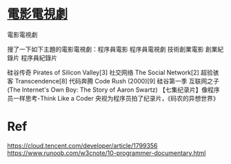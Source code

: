 # [電影電視劇](https://github.com/cutepig123/gitblog/issues/20)

電影電視劇

搜了一下如下主題的電影電視劇：程序員電影 程序員電視劇  技術創業電影 創業紀錄片 程序員紀錄片

硅谷传奇 Pirates of Silicon Valley[3]
社交网络 The Social Network[2]
超验骇客 Transcendence[8]
代码奔腾 Code Rush (2000)[9]
硅谷第一季
互联网之子(The Internet's Own Boy: The Story of Aaron Swartz)
【七集纪录片】像程序员一样思考-Think Like a Coder
央视为程序员拍了纪录片，《码农的异想世界》


# Ref

https://cloud.tencent.com/developer/article/1799356
https://www.runoob.com/w3cnote/10-programmer-documentary.html
